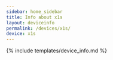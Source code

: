 ```yaml
---
sidebar: home_sidebar
title: Info about x1s
layout: deviceinfo
permalink: /devices/x1s/
device: x1s
---
```

{% include templates/device_info.md %}
